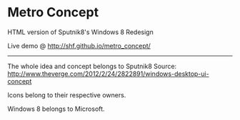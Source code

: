 Metro Concept
=============

HTML version of Sputnik8's Windows 8 Redesign

Live demo @ http://shf.github.io/metro_concept/

------

The whole idea and concept belongs to Sputnik8
Source: http://www.theverge.com/2012/2/24/2822891/windows-desktop-ui-concept

Icons belong to their respective owners.

Windows 8 belongs to Microsoft.
